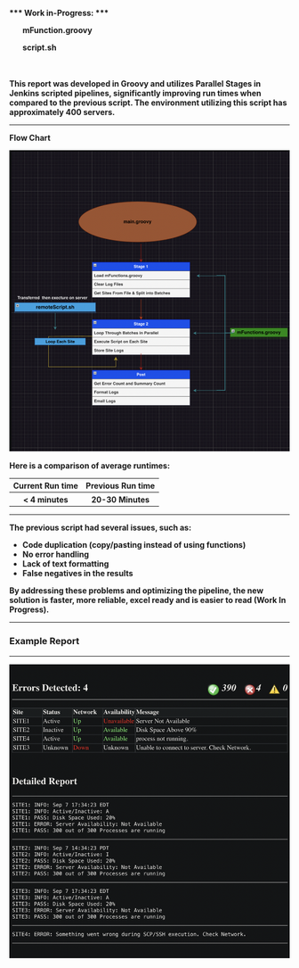 <p><b>*** Work in-Progress: ***<b> <br>
  <ul>mFunction.groovy </ul> 
  <ul>script.sh </ul> <br><br>
This report was developed in Groovy and utilizes <strong>Parallel Stages</strong> in Jenkins scripted pipelines, significantly improving run times when compared to the previous script.
The environment utilizing this script has approximately 400 servers.</p>
<hr>
<p>Flow Chart</p>
<img src="images/flow_chart.png" alt="Flow Chart" style="max-width: 100%; height: auto;">
<p>Here is a comparison of average runtimes:</p>
<table>
  <tr>
      <th>Current Run time</th>
      <th>Previous Run time</th>
  </tr>
  <tr>
      <th><strong>< 4 minutes</strong></th>
      <th>20-30 Minutes</th>
  </tr>
</table>
<hr>
<p>The previous script had several issues, such as:</p>
<ul>
  <li>Code duplication (copy/pasting instead of using functions)</li>
  <li>No error handling</li>
  <li>Lack of text formatting</li>
  <li>False negatives in the results</li>
</ul>

<p>By addressing these problems and optimizing the pipeline, the new solution is faster, more reliable, 
 excel ready and is easier to read (Work In Progress).</p>

<hr>
<h3>Example Report</h3>
<hr>
<img src="images/example_email.png" alt="Example Table" style="max-width: 100%; height: auto;">
